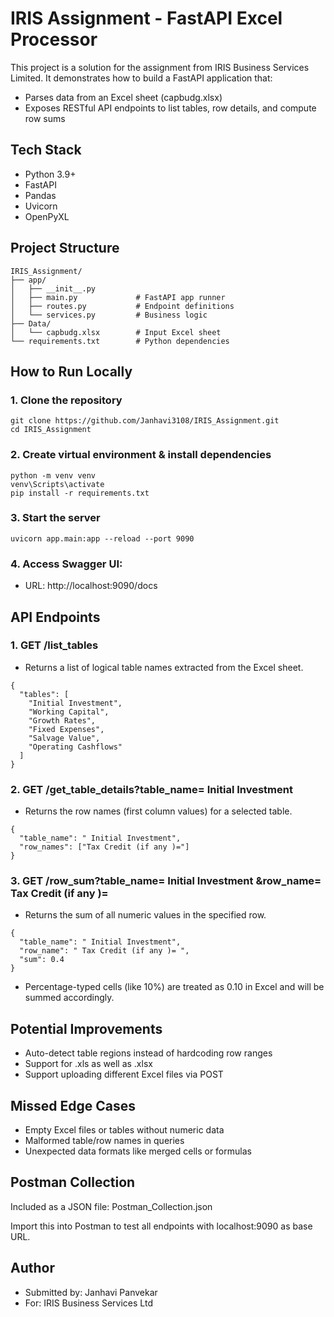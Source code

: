 # IRIS Assignment - FastAPI Excel Processor

This project is a solution for the assignment from IRIS Business Services Limited. It demonstrates how to build a FastAPI application that:

- Parses data from an Excel sheet (capbudg.xlsx)
- Exposes RESTful API endpoints to list tables, row details, and compute row sums

## Tech Stack
- Python 3.9+
- FastAPI
- Pandas
- Uvicorn
- OpenPyXL

## Project Structure

```
IRIS_Assignment/
├── app/
│   ├── __init__.py
│   ├── main.py             # FastAPI app runner
│   ├── routes.py           # Endpoint definitions
│   └── services.py         # Business logic
├── Data/
│   └── capbudg.xlsx        # Input Excel sheet
└── requirements.txt        # Python dependencies
```

## How to Run Locally

### 1. Clone the repository
```
git clone https://github.com/Janhavi3108/IRIS_Assignment.git
cd IRIS_Assignment
```

### 2. Create virtual environment & install dependencies
```
python -m venv venv
venv\Scripts\activate
pip install -r requirements.txt
```

### 3. Start the server
```
uvicorn app.main:app --reload --port 9090
```

### 4. Access Swagger UI:

- URL: http://localhost:9090/docs

## API Endpoints

### 1. GET /list_tables
- Returns a list of logical table names extracted from the Excel sheet.
```
{
  "tables": [
    "Initial Investment",
    "Working Capital",
    "Growth Rates",
    "Fixed Expenses",
    "Salvage Value",
    "Operating Cashflows"
  ]
}
```
### 2. GET /get_table_details?table_name= Initial Investment
- Returns the row names (first column values) for a selected table.
```
{
  "table_name": " Initial Investment",
  "row_names": ["Tax Credit (if any )="]
}
```
### 3. GET /row_sum?table_name= Initial Investment &row_name= Tax Credit (if any )=
- Returns the sum of all numeric values in the specified row.
```
{
  "table_name": " Initial Investment",
  "row_name": " Tax Credit (if any )= ",
  "sum": 0.4
}
```
- Percentage-typed cells (like 10%) are treated as 0.10 in Excel and will be summed accordingly.

## Potential Improvements
- Auto-detect table regions instead of hardcoding row ranges
- Support for .xls as well as .xlsx
- Support uploading different Excel files via POST

## Missed Edge Cases
- Empty Excel files or tables without numeric data
- Malformed table/row names in queries
- Unexpected data formats like merged cells or formulas

## Postman Collection
Included as a JSON file: Postman_Collection.json

Import this into Postman to test all endpoints with localhost:9090 as base URL.

## Author
- Submitted by: Janhavi Panvekar
- For: IRIS Business Services Ltd

